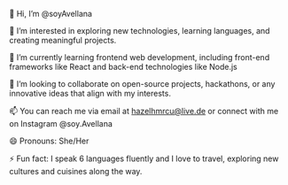 👋 Hi, I’m @soyAvellana

👀 I’m interested in exploring new technologies, learning languages, and creating meaningful projects.

🌱 I’m currently learning frontend web development, including front-end frameworks like React and back-end technologies like Node.js

💞️ I’m looking to collaborate on open-source projects, hackathons, or any innovative ideas that align with my interests.

📫 You can reach me via email at hazelhmrcu@live.de or connect with me on Instagram @soy.Avellana

😄 Pronouns: She/Her

⚡ Fun fact: I speak 6 languages fluently and I love to travel, exploring new cultures and cuisines along the way.
<!---
soyAvellana/soyAvellana is a ✨ special ✨ repository because its `README.md` (this file) appears on your GitHub profile.
You can click the Preview link to take a look at your changes.
--->
